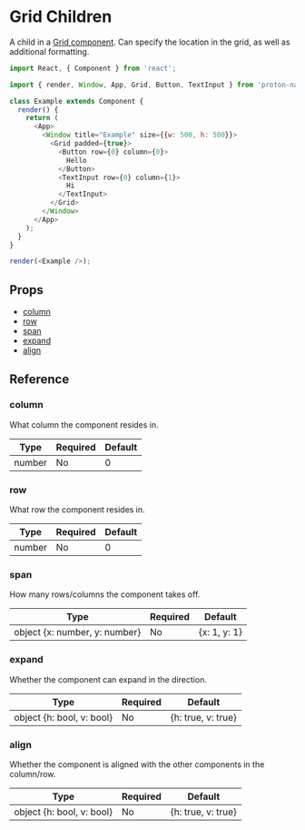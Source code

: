 # Grid Children

A child in a [Grid component](grid.md). Can specify the location in the grid, as well as additional formatting.

```javascript
import React, { Component } from 'react';

import { render, Window, App, Grid, Button, TextInput } from 'proton-native';

class Example extends Component {
  render() {
    return (
      <App>
        <Window title="Example" size={{w: 500, h: 500}}>
          <Grid padded={true}>
            <Button row={0} column={0}>
              Hello
            </Button>
            <TextInput row={0} column={1}>
              Hi
            </TextInput>
          </Grid>
        </Window>
      </App>
    );
  }
}

render(<Example />);
```

## Props

- [column](#column)
- [row](#row)
- [span](#span)
- [expand](#expand)
- [align](#align)

## Reference

### column

What column the component resides in.

| **Type** | **Required** | **Default** |
| --- | --- | --- |
| number | No | 0 |

### row

What row the component resides in.

| **Type** | **Required** | **Default** |
| --- | --- | --- |
| number | No | 0 |

### span

How many rows/columns the component takes off.

| **Type** | **Required** | **Default** |
| --- | --- | --- |
| object {x: number, y: number} | No | {x: 1, y: 1} |

### expand

Whether the component can expand in the direction.

| **Type** | **Required** | **Default** |
| --- | --- | --- |
| object {h: bool, v: bool} | No | {h: true, v: true} |

### align

Whether the component is aligned with the other components in the column/row.

| **Type** | **Required** | **Default** |
| --- | --- | --- |
| object {h: bool, v: bool} | No | {h: true, v: true} |